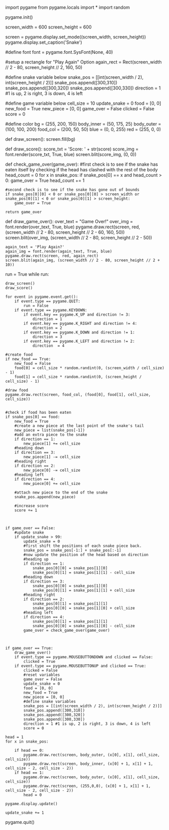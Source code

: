 import pygame
from pygame.locals import *
import random

pygame.init()

screen_width = 600
screen_height = 600

screen = pygame.display.set_mode((screen_width, screen_height))
pygame.display.set_caption('Snake')

#define font
font = pygame.font.SysFont(None, 40)

#setup a rectangle for "Play Again" Option
again_rect = Rect(screen_width // 2 - 80, screen_height // 2, 160, 50)

#define snake variable below
snake_pos = [[int(screen_width / 2), int(screen_height / 2)]]
snake_pos.append([300,310])
snake_pos.append([300,320])
snake_pos.append([300,330])
direction = 1 #1 is up, 2 is right, 3 is down, 4 is left


#define game variable below
cell_size = 10
update_snake = 0
food = [0, 0]
new_food = True
new_piece = [0, 0]
game_over = False
clicked = False
score = 0


#define color
bg = (255, 200, 150)
body_inner = (50, 175, 25)
body_outer = (100, 100, 200)
food_col = (200, 50, 50)
blue = (0, 0, 255)
red = (255, 0, 0)


def draw_screen():
	screen.fill(bg)

def draw_score():
	score_txt = 'Score: ' + str(score)
	score_img = font.render(score_txt, True, blue)
	screen.blit(score_img, (0, 0))

def check_game_over(game_over):
	#first check is to see if the snake has eaten itself by checking if the head has clashed with the rest of the body
	head_count = 0
	for x in snake_pos:
		if snake_pos[0] == x and head_count > 0:
			game_over = True
		head_count += 1


	#second check is to see if the snake has gone out of bounds
	if snake_pos[0][0] < 0 or snake_pos[0][0] > screen_width or snake_pos[0][1] < 0 or snake_pos[0][1] > screen_height:
		game_over = True   

	return game_over


def draw_game_over():
	over_text = "Game Over!"
	over_img = font.render(over_text, True, blue)
	pygame.draw.rect(screen, red, (screen_width // 2 - 80, screen_height // 2 - 60, 160, 50))
	screen.blit(over_img, (screen_width // 2 - 80, screen_height // 2 - 50))

	again_text = 'Play Again?'
	again_img = font.render(again_text, True, blue)
	pygame.draw.rect(screen, red, again_rect)
	screen.blit(again_img, (screen_width // 2 - 80, screen_height // 2 + 10))


run = True
while run:

	draw_screen()
	draw_score()

	for event in pygame.event.get():
		if event.type == pygame.QUIT:
			run = False
		if event.type == pygame.KEYDOWN:
			if event.key == pygame.K_UP and direction != 3:
				direction = 1
			if event.key == pygame.K_RIGHT and direction != 4:
				direction = 2
			if event.key == pygame.K_DOWN and direction != 1:
				direction = 3
			if event.key == pygame.K_LEFT and direction != 2:
				direction  = 4

	#create food
	if new_food == True:
		new_food = False
		food[0] = cell_size * random.randint(0, (screen_width / cell_size) - 1)
		food[1] = cell_size * random.randint(0, (screen_height / cell_size) - 1)

	#draw food
	pygame.draw.rect(screen, food_col, (food[0], food[1], cell_size, cell_size))


	#check if food has been eaten
	if snake_pos[0] == food:
		new_food = True
		#create a new piece at the last point of the snake's tail
		new_piece = list(snake_pos[-1])
		#add an extra piece to the snake
		if direction == 1:
			new_piece[1] += cell_size
		#heading down
		if direction == 3:
			new_piece[1] -= cell_size
		#heading right
		if direction == 2:
			new_piece[0] -= cell_size
		#heading left
		if direction == 4:
			new_piece[0] += cell_size

		#attach new piece to the end of the snake
		snake_pos.append(new_piece)

		#increase score
		score += 1



	if game_over == False:
		#update snake
		if update_snake > 99:
			update_snake = 0
			#first shift the positions of each snake piece back.
			snake_pos = snake_pos[-1:] + snake_pos[:-1]
			#now update the position of the head based on direction
			#heading up
			if direction == 1:
				snake_pos[0][0] = snake_pos[1][0]
				snake_pos[0][1] = snake_pos[1][1] - cell_size
			#heading down
			if direction == 3:
				snake_pos[0][0] = snake_pos[1][0]
				snake_pos[0][1] = snake_pos[1][1] + cell_size
			#heading right
			if direction == 2:
				snake_pos[0][1] = snake_pos[1][1]
				snake_pos[0][0] = snake_pos[1][0] + cell_size
			#heading left
			if direction == 4:
				snake_pos[0][1] = snake_pos[1][1]
				snake_pos[0][0] = snake_pos[1][0] - cell_size
			game_over = check_game_over(game_over)



	if game_over == True:
		draw_game_over()
		if event.type == pygame.MOUSEBUTTONDOWN and clicked == False:
			clicked = True
		if event.type == pygame.MOUSEBUTTONUP and clicked == True:
			clicked = False
			#reset variables
			game_over = False
			update_snake = 0
			food = [0, 0]
			new_food = True
			new_piece = [0, 0]
			#define snake variables
			snake_pos = [[int(screen_width / 2), int(screen_height / 2)]]
			snake_pos.append([300,310])
			snake_pos.append([300,320])
			snake_pos.append([300,330])
			direction = 1 #1 is up, 2 is right, 3 is down, 4 is left
			score = 0

	head = 1
	for x in snake_pos:

		if head == 0:
			pygame.draw.rect(screen, body_outer, (x[0], x[1], cell_size, cell_size))
			pygame.draw.rect(screen, body_inner, (x[0] + 1, x[1] + 1, cell_size - 2, cell_size - 2))
		if head == 1:
			pygame.draw.rect(screen, body_outer, (x[0], x[1], cell_size, cell_size))
			pygame.draw.rect(screen, (255,0,0), (x[0] + 1, x[1] + 1, cell_size - 2, cell_size - 2))
			head = 0

	pygame.display.update()

	update_snake += 1

pygame.quit()
